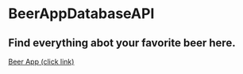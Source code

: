 # BeerAppDatabaseAPI

## Find everything abot your favorite beer here.
[Beer App (click link)](https://unruffled-blackwell-a0c692.netlify.app)



